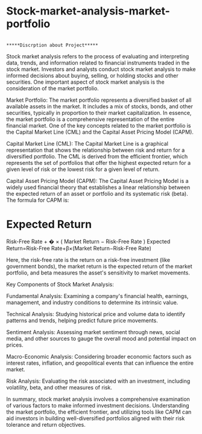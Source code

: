 # Stock-market-analysis-market-portfolio
                                                                                                *****Discrption about Project*****

Stock market analysis refers to the process of evaluating and interpreting data, trends, and information related to financial instruments traded in the stock market. Investors and analysts conduct stock market analysis to make informed decisions about buying, selling, or holding stocks and other securities. One important aspect of stock market analysis is the consideration of the market portfolio.

Market Portfolio:
The market portfolio represents a diversified basket of all available assets in the market. It includes a mix of stocks, bonds, and other securities, typically in proportion to their market capitalization. In essence, the market portfolio is a comprehensive representation of the entire financial market. One of the key concepts related to the market portfolio is the Capital Market Line (CML) and the Capital Asset Pricing Model (CAPM).

Capital Market Line (CML):
The Capital Market Line is a graphical representation that shows the relationship between risk and return for a diversified portfolio. The CML is derived from the efficient frontier, which represents the set of portfolios that offer the highest expected return for a given level of risk or the lowest risk for a given level of return.

Capital Asset Pricing Model (CAPM):
The Capital Asset Pricing Model is a widely used financial theory that establishes a linear relationship between the expected return of an asset or portfolio and its systematic risk (beta). The formula for CAPM is:

Expected Return
=
Risk-Free Rate
+
�
×
(
Market Return
−
Risk-Free Rate
)
Expected Return=Risk-Free Rate+β×(Market Return−Risk-Free Rate)

Here, the risk-free rate is the return on a risk-free investment (like government bonds), the market return is the expected return of the market portfolio, and beta measures the asset's sensitivity to market movements.

Key Components of Stock Market Analysis:

Fundamental Analysis: Examining a company's financial health, earnings, management, and industry conditions to determine its intrinsic value.

Technical Analysis: Studying historical price and volume data to identify patterns and trends, helping predict future price movements.

Sentiment Analysis: Assessing market sentiment through news, social media, and other sources to gauge the overall mood and potential impact on prices.

Macro-Economic Analysis: Considering broader economic factors such as interest rates, inflation, and geopolitical events that can influence the entire market.

Risk Analysis: Evaluating the risk associated with an investment, including volatility, beta, and other measures of risk.

In summary, stock market analysis involves a comprehensive examination of various factors to make informed investment decisions. Understanding the market portfolio, the efficient frontier, and utilizing tools like CAPM can aid investors in building well-diversified portfolios aligned with their risk tolerance and return objectives.
